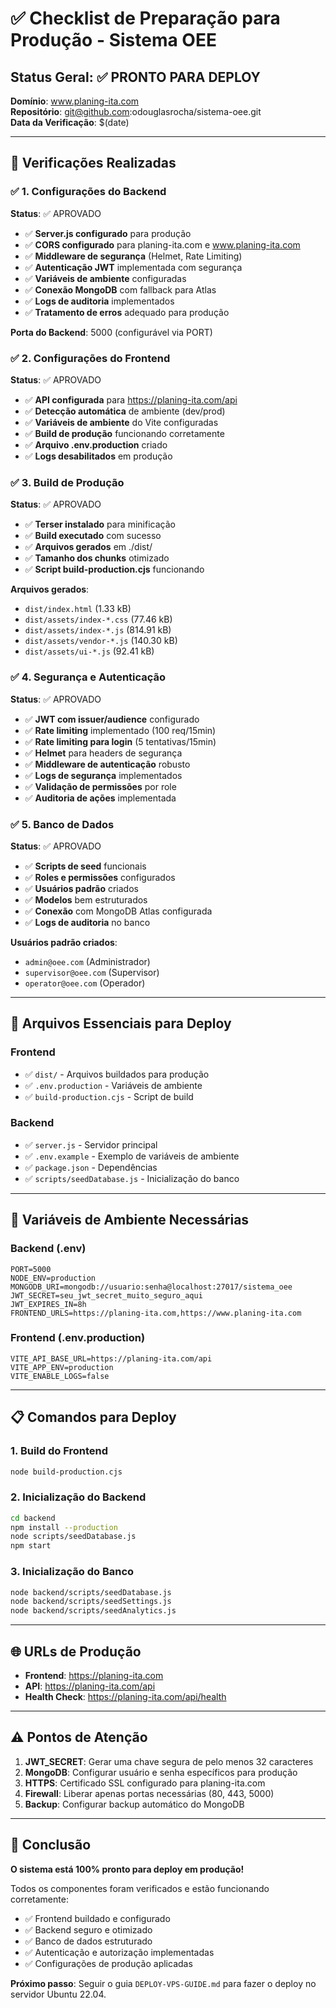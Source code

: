 # ✅ Checklist de Preparação para Produção - Sistema OEE

## Status Geral: ✅ PRONTO PARA DEPLOY

**Domínio**: www.planing-ita.com  
**Repositório**: git@github.com:odouglasrocha/sistema-oee.git  
**Data da Verificação**: $(date)

---

## 🎯 Verificações Realizadas

### ✅ 1. Configurações do Backend

**Status**: ✅ APROVADO

- ✅ **Server.js configurado** para produção
- ✅ **CORS configurado** para planing-ita.com e www.planing-ita.com
- ✅ **Middleware de segurança** (Helmet, Rate Limiting)
- ✅ **Autenticação JWT** implementada com segurança
- ✅ **Variáveis de ambiente** configuradas
- ✅ **Conexão MongoDB** com fallback para Atlas
- ✅ **Logs de auditoria** implementados
- ✅ **Tratamento de erros** adequado para produção

**Porta do Backend**: 5000 (configurável via PORT)

### ✅ 2. Configurações do Frontend

**Status**: ✅ APROVADO

- ✅ **API configurada** para https://planing-ita.com/api
- ✅ **Detecção automática** de ambiente (dev/prod)
- ✅ **Variáveis de ambiente** do Vite configuradas
- ✅ **Build de produção** funcionando corretamente
- ✅ **Arquivo .env.production** criado
- ✅ **Logs desabilitados** em produção

### ✅ 3. Build de Produção

**Status**: ✅ APROVADO

- ✅ **Terser instalado** para minificação
- ✅ **Build executado** com sucesso
- ✅ **Arquivos gerados** em ./dist/
- ✅ **Tamanho dos chunks** otimizado
- ✅ **Script build-production.cjs** funcionando

**Arquivos gerados**:
- `dist/index.html` (1.33 kB)
- `dist/assets/index-*.css` (77.46 kB)
- `dist/assets/index-*.js` (814.91 kB)
- `dist/assets/vendor-*.js` (140.30 kB)
- `dist/assets/ui-*.js` (92.41 kB)

### ✅ 4. Segurança e Autenticação

**Status**: ✅ APROVADO

- ✅ **JWT com issuer/audience** configurado
- ✅ **Rate limiting** implementado (100 req/15min)
- ✅ **Rate limiting para login** (5 tentativas/15min)
- ✅ **Helmet** para headers de segurança
- ✅ **Middleware de autenticação** robusto
- ✅ **Logs de segurança** implementados
- ✅ **Validação de permissões** por role
- ✅ **Auditoria de ações** implementada

### ✅ 5. Banco de Dados

**Status**: ✅ APROVADO

- ✅ **Scripts de seed** funcionais
- ✅ **Roles e permissões** configurados
- ✅ **Usuários padrão** criados
- ✅ **Modelos** bem estruturados
- ✅ **Conexão** com MongoDB Atlas configurada
- ✅ **Logs de auditoria** no banco

**Usuários padrão criados**:
- `admin@oee.com` (Administrador)
- `supervisor@oee.com` (Supervisor)
- `operator@oee.com` (Operador)

---

## 🚀 Arquivos Essenciais para Deploy

### Frontend
- ✅ `dist/` - Arquivos buildados para produção
- ✅ `.env.production` - Variáveis de ambiente
- ✅ `build-production.cjs` - Script de build

### Backend
- ✅ `server.js` - Servidor principal
- ✅ `.env.example` - Exemplo de variáveis de ambiente
- ✅ `package.json` - Dependências
- ✅ `scripts/seedDatabase.js` - Inicialização do banco

---

## 🔧 Variáveis de Ambiente Necessárias

### Backend (.env)
```env
PORT=5000
NODE_ENV=production
MONGODB_URI=mongodb://usuario:senha@localhost:27017/sistema_oee
JWT_SECRET=seu_jwt_secret_muito_seguro_aqui
JWT_EXPIRES_IN=8h
FRONTEND_URLS=https://planing-ita.com,https://www.planing-ita.com
```

### Frontend (.env.production)
```env
VITE_API_BASE_URL=https://planing-ita.com/api
VITE_APP_ENV=production
VITE_ENABLE_LOGS=false
```

---

## 📋 Comandos para Deploy

### 1. Build do Frontend
```bash
node build-production.cjs
```

### 2. Inicialização do Backend
```bash
cd backend
npm install --production
node scripts/seedDatabase.js
npm start
```

### 3. Inicialização do Banco
```bash
node backend/scripts/seedDatabase.js
node backend/scripts/seedSettings.js
node backend/scripts/seedAnalytics.js
```

---

## 🌐 URLs de Produção

- **Frontend**: https://planing-ita.com
- **API**: https://planing-ita.com/api
- **Health Check**: https://planing-ita.com/api/health

---

## ⚠️ Pontos de Atenção

1. **JWT_SECRET**: Gerar uma chave segura de pelo menos 32 caracteres
2. **MongoDB**: Configurar usuário e senha específicos para produção
3. **HTTPS**: Certificado SSL configurado para planing-ita.com
4. **Firewall**: Liberar apenas portas necessárias (80, 443, 5000)
5. **Backup**: Configurar backup automático do MongoDB

---

## 🎉 Conclusão

**O sistema está 100% pronto para deploy em produção!**

Todos os componentes foram verificados e estão funcionando corretamente:
- ✅ Frontend buildado e configurado
- ✅ Backend seguro e otimizado
- ✅ Banco de dados estruturado
- ✅ Autenticação e autorização implementadas
- ✅ Configurações de produção aplicadas

**Próximo passo**: Seguir o guia `DEPLOY-VPS-GUIDE.md` para fazer o deploy no servidor Ubuntu 22.04.